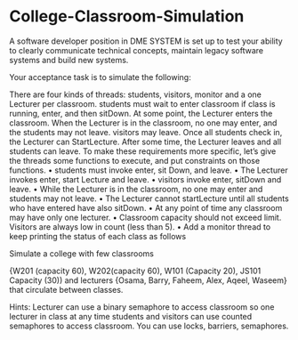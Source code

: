 # College-Classroom-Simulation
A software developer position in DME SYSTEM is set up to test your ability to clearly communicate technical concepts, maintain legacy software systems and build new systems.

Your acceptance task is to simulate the following:

There are four kinds of threads: students, visitors, monitor and a one Lecturer per classroom. students must wait to enter classroom if class is running, enter, and then sitDown. At some point, the Lecturer enters the classroom. When the Lecturer is in the classroom, no one may enter, and the students may not leave. visitors may leave. Once all students check in, the Lecturer can StartLecture. After some time, the Lecturer leaves and all students can leave.
To make these requirements more specific, let’s give the threads some functions to execute, and put constraints on those functions.
• students must invoke enter, sit Down, and leave.
• The Lecturer invokes enter, start Lecture and leave.
• visitors invoke enter, sitDown and leave.
• While the Lecturer is in the classroom, no one may enter and students may not leave.
• The Lecturer cannot startLecture until all students who have entered have also sitDown.
• At any point of time any classroom may have only one lecturer.
• Classroom capacity should not exceed limit. Visitors are always low in count (less than 5).
• Add a monitor thread to keep printing the status of each class as follows

Simulate a college with few classrooms

{W201 (capacity 60), W202(capacity 60), W101 (Capacity 20), JS101 Capacity (30)) and lecturers {Osama, Barry, Faheem, Alex, Aqeel, Waseem} that circulate between classes.

Hints: Lecturer can use a binary semaphore to access classroom so one lecturer in class at any time students and visitors can use counted semaphores to access classroom. You can use locks, barriers, semaphores.
